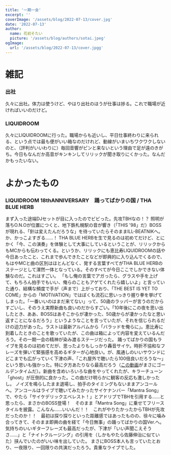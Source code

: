 ```yaml
---
title: '一期一会'
excerpt: ''
coverImage: '/assets/blog/2022-07-13/cover.jpg'
date: '2022-07-13'
author:
  name: 花初そたい
  picture: '/assets/blog/authors/sotai.jpeg'
ogImage:
  url: '/assets/blog/2022-07-13/cover.jpgg'
---
```

# 雑記

### 出社
久々に出社。体力は使うけど、やはり出社のほうが仕事は捗る。これで職場が近ければいいのだけど。

### LIQUIDROOM
久々にLIQUIDROOMに行った。職場からも近いし、平日仕事終わりに来られる、という点では最も便がいい箱なのだけれど、動線がいまいちワクワクしないのと、（評判がいいわりに）毎回音響がピンと来ないという理由で足が遠のきがち。今日もなんだか高音がキンキンしてリリックが聞き取りにくかった。なんだかもったいない。

# よかったもの
### LIQUIDROOM 18thANNIVERSARY　踊ってばかりの国 / THA BLUE HERB
まず入った途端DJセットが目に入ったのでビビった。先攻TBHなの！？
照明が落ちO.N.Oが位置につくと、地下鉄札幌駅の音が響き（「THIS '98」だ）BOSSが現れる、「針は変えたんだろうな」を待っていたらそのままILL-BEATNIKへ。か、かっこよすぎる……！
THA BLUE HERBを生で見るのは初めてだけど、とにかく「今、この演奏」を体験として大事にしているということが、リリックからもMCからも伝わってくる。というか、リリックにも恵比寿LIQUIDROOMの話や今日あったこと、これまで歩んできたことなどが即興的に入り込んでくるので、もはやMCと曲の区別はほとんどなく、発する言葉すべてがTHA BLUE HERBのステージとして渾然一体となっている。そのすべてが今日ここでしかできない体験なのだ。これはすごい。
「もし俺の言葉でアガったら、グラスや手を上げて、もちろん拍手でもいい、俺らのこともアゲてくれたら嬉しいよ」と言っていた通り、結構な頻度で手が（声まで）上がっており、「THE BEST IS YET TO COME」からの「MOTIVATION」ではぼくも流石に思いっきり握り拳を挙げてしまった。「一番いいのはまだ来てない」って、50歳のラッパーが言うのだからすごいし、そのうえ実際新曲も良いのだからすごい。「10年後にこの夜を思い出したとき、ああ、BOSSはあそこからが凄かった、50歳からが凄かったなと思い返すことになるだろう」というようなことを言っていたが、それを信じられるだけの迫力があった。ラストは最新アルバムから「バラッドを俺らに」。恵比寿に到着したときのことを歌っていたが、この曲は箱によって内容を変えているんだろう。その一期一会の精神が染み渡るステージだった。
踊ってばかりの国もライブを見るのは初めてだが、思ったよりもしっかり轟音サイケ。時折不協和なフレーズを弾いて緊張感を高めるギターが心地良い。が、風通しのいいサウンドにどこまでも広がっていく下津の声、「これ屋外で聴いたら100倍良いだろうな～」という思いも強かった。特に夕方あたりなら最高だろう（[この動画](https://youtu.be/YmY5rf6iuOM)がまさにゴールデンタイムだ）。新曲を含めいろいろな曲をやってくれたが、キラーチューン「ghost」が圧倒的に良かった。この曲だけ明らかに観客の反応も激しかったし。
ノイズを鳴らしたまま退場し、拍手のタイミングもないままアンコールへ。アンコールはライブで聴いてみたかったサイケナンバー「Mantra Song」で、やたら「サイケデリックエベレスト！」とアドリブでTBHを引用する……と思ったら、まさかのBOSS登場！　そのまま「Mantra Song」に乗せてフリースタイルを披露。こんなん……いいんだ！！　これがやりたかったからTBHが先攻だったのか！！　最初は探り探りといった距離感ではあったものの、徐々に噛み合ってきて、そのまま即興の曲を経て「今日無事」の踊ってばかりの国Ver.へ。気持ちのいいギターフレーズも最高だったが、下津が「いい声聞こえそうさ……」と「ナイトクルージング」の引用を（しかもやたら佐藤伸治に似ていた）挟んでいたのがいい味を出していた。
まさにBOSS本人も言っていたとおり、一夜限り、一回限りの共演だったろう。貴重なライブでした。
